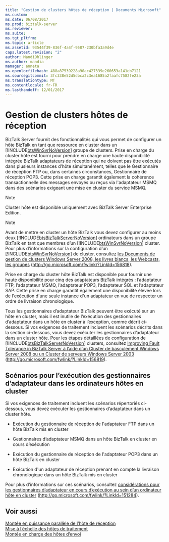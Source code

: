 ```yaml
---
title: "Gestion de clusters hôtes de réception | Documents Microsoft"
ms.custom: 
ms.date: 06/08/2017
ms.prod: biztalk-server
ms.reviewer: 
ms.suite: 
ms.tgt_pltfrm: 
ms.topic: article
ms.assetid: 93544f39-836f-4a4f-9587-230bfa3a9d4e
caps.latest.revision: "2"
author: MandiOhlinger
ms.author: mandia
manager: anneta
ms.openlocfilehash: 488a87539228a90ac427339e260653a141eb7121
ms.sourcegitcommit: 3fc338e52d5dbca2c3ea1685a2faafc7582fe23a
ms.translationtype: MT
ms.contentlocale: fr-FR
ms.lasthandoff: 12/01/2017
---
```

# <a name="clustering-receiving-hosts"></a>Gestion de clusters hôtes de réception
BizTalk Server fournit des fonctionnalités qui vous permet de configurer un hôte BizTalk en tant que ressource en cluster dans un [!INCLUDE[btsWinSvrNoVersion](../includes/btswinsvrnoversion-md.md)] groupe de clusters. Prise en charge du cluster hôte est fourni pour prendre en charge une haute disponibilité intégrée BizTalk adaptateurs de réception qui ne doivent pas être exécutés dans plusieurs instances d’hôte simultanément, telles que le Gestionnaire de réception FTP ou, dans certaines circonstances, Gestionnaire de réception POP3. Cette prise en charge garantit également la cohérence transactionnelle des messages envoyés ou reçus via l'adaptateur MSMQ dans des scénarios exigeant une mise en cluster du service MSMQ.  
  
> [!NOTE]  
>  Cluster hôte est disponible uniquement avec BizTalk Server Enterprise Edition.  
  
> [!NOTE]  
>  Avant de mettre en cluster un hôte BizTalk vous devez configurer au moins deux [!INCLUDE[btsBizTalkServerNoVersion](../includes/btsbiztalkservernoversion-md.md)] ordinateurs dans un groupe BizTalk en tant que membres d’un [!INCLUDE[btsWinSvrNoVersion](../includes/btswinsvrnoversion-md.md)] cluster. Pour plus d’informations sur la configuration d’un [!INCLUDE[btsWinSvrNoVersion](../includes/btswinsvrnoversion-md.md)] de cluster, consultez [les Documents de gestion de clusters Windows Server 2008, les livres blancs, les Webcasts, les groupes](http://go.microsoft.com/fwlink/?LinkId=156818) (http://go.microsoft.com/fwlink/?LinkId=156818).  
  
 Prise en charge du cluster hôte BizTalk est disponible pour fournir une haute disponibilité pour cinq des adaptateurs BizTalk intégrés : l’adaptateur FTP, l’adaptateur MSMQ, l’adaptateur POP3, l’adaptateur SQL et l’adaptateur SAP. Cette prise en charge garantit également une disponibilité élevée lors de l'exécution d'une seule instance d'un adaptateur en vue de respecter un ordre de livraison chronologique.  
  
 Tous les gestionnaires d’adaptateur BizTalk peuvent être exécuté sur un hôte en cluster, mais il est inutile de l’exécution des gestionnaires d’adaptateur dans un hôte en cluster à l’exception, comme décrit ci-dessous. Si vos exigences de traitement incluent les scénarios décrits dans la section ci-dessous, vous devez exécuter les gestionnaires d’adaptateur dans un cluster hôte. Pour les étapes détaillées de configuration de [!INCLUDE[btsBizTalkServerNoVersion](../includes/btsbiztalkservernoversion-md.md)] clusters, consultez [Improving Fault Tolerance in BizTalk Server à l’aide d’un Cluster de basculement Windows Server 2008 ou un Cluster de serveurs Windows Server 2003](http://go.microsoft.com/fwlink/?LinkId=156819) (http://go.microsoft.com/fwlink/?LinkId=156819).  
  
## <a name="scenarios-for-running-adapter-handlers-in-clustered-hosts"></a>Scénarios pour l’exécution des gestionnaires d’adaptateur dans les ordinateurs hôtes en cluster  
 Si vos exigences de traitement incluent les scénarios répertoriés ci-dessous, vous devez exécuter les gestionnaires d’adaptateur dans un cluster hôte.  
  
-   Exécution du gestionnaire de réception de l'adaptateur FTP dans un hôte BizTalk mis en cluster  
  
-   Gestionnaires d’adaptateur MSMQ dans un hôte BizTalk en cluster en cours d’exécution  
  
-   Exécution du gestionnaire de réception de l'adaptateur POP3 dans un hôte BizTalk en cluster  
  
-   Exécution d'un adaptateur de réception prenant en compte la livraison chronologique dans un hôte BizTalk mis en cluster  
  
 Pour plus d’informations sur ces scénarios, consultez [considérations pour les gestionnaires d’adaptateur en cours d’exécution au sein d’un ordinateur hôte en cluster](http://go.microsoft.com/fwlink/?LinkId=151284) (http://go.microsoft.com/fwlink/?LinkId=151284).  
  
## <a name="see-also"></a>Voir aussi  
 [Montée en puissance parallèle de l’hôte de réception](../technical-guides/scaling-out-receiving-hosts.md)   
 [Mise à l’échelle des hôtes de traitement](../technical-guides/scaling-out-processing-hosts.md)   
 [Montée en charge des hôtes d’envoi](../technical-guides/scaling-out-sending-hosts.md)